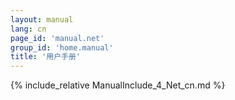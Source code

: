```yaml
---
layout: manual
lang: cn
page_id: 'manual.net'
group_id: 'home.manual'
title: '用户手册'
---
```

{% include_relative ManualInclude_4_Net_cn.md %}